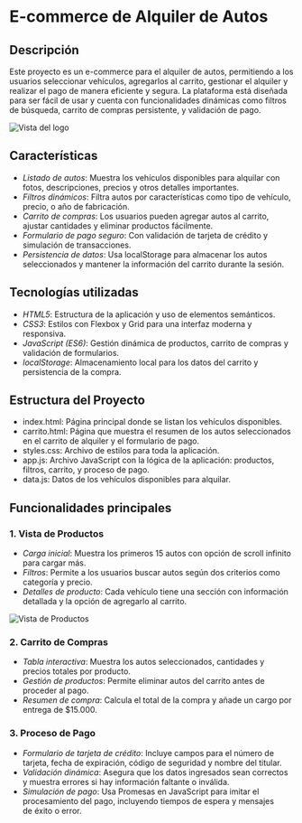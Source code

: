 # E-commerce de Alquiler de Autos

## Descripción
Este proyecto es un e-commerce para el alquiler de autos, permitiendo a los usuarios seleccionar vehículos, agregarlos al carrito, gestionar el alquiler y realizar el pago de manera eficiente y segura. La plataforma está diseñada para ser fácil de usar y cuenta con funcionalidades dinámicas como filtros de búsqueda, carrito de compras persistente, y validación de pago.

![Vista del logo](images/vista-home.png)

## Características
- *Listado de autos*: Muestra los vehículos disponibles para alquilar con fotos, descripciones, precios y otros detalles importantes.
- *Filtros dinámicos*: Filtra autos por características como tipo de vehículo, precio, o año de fabricación.
- *Carrito de compras*: Los usuarios pueden agregar autos al carrito, ajustar cantidades y eliminar productos fácilmente.
- *Formulario de pago seguro*: Con validación de tarjeta de crédito y simulación de transacciones.
- *Persistencia de datos*: Usa localStorage para almacenar los autos seleccionados y mantener la información del carrito durante la sesión.


## Tecnologías utilizadas
- *HTML5*: Estructura de la aplicación y uso de elementos semánticos.
- *CSS3*: Estilos con Flexbox y Grid para una interfaz moderna y responsiva.
- *JavaScript (ES6)*: Gestión dinámica de productos, carrito de compras y validación de formularios.
- *localStorage*: Almacenamiento local para los datos del carrito y persistencia de la compra.

## Estructura del Proyecto
- index.html: Página principal donde se listan los vehículos disponibles.
- carrito.html: Página que muestra el resumen de los autos seleccionados en el carrito de alquiler y el formulario de pago.
- styles.css: Archivo de estilos para toda la aplicación.
- app.js: Archivo JavaScript con la lógica de la aplicación: productos, filtros, carrito, y proceso de pago.
- data.js: Datos de los vehículos disponibles para alquilar.

## Funcionalidades principales

### 1. Vista de Productos
- *Carga inicial*: Muestra los primeros 15 autos con opción de scroll infinito para cargar más.
- *Filtros*: Permite a los usuarios buscar autos según dos criterios como categoría y precio.
- *Detalles de producto*: Cada vehículo tiene una sección con información detallada y la opción de agregarlo al carrito.

![Vista de Productos](images/vista-productos.png)

### 2. Carrito de Compras
- *Tabla interactiva*: Muestra los autos seleccionados, cantidades y precios totales por producto.
- *Gestión de productos*: Permite eliminar autos del carrito antes de proceder al pago.
- *Resumen de compra*: Calcula el total de la compra y añade un cargo por entrega de $15.000.

### 3. Proceso de Pago
- *Formulario de tarjeta de crédito*: Incluye campos para el número de tarjeta, fecha de expiración, código de seguridad y nombre del titular.
- *Validación dinámica*: Asegura que los datos ingresados sean correctos y muestra errores si hay información faltante o inválida.
- *Simulación de pago*: Usa Promesas en JavaScript para imitar el procesamiento del pago, incluyendo tiempos de espera y mensajes de éxito o error.